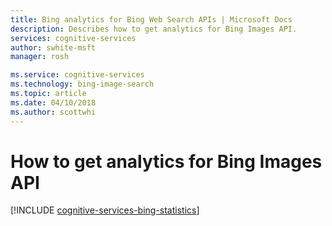 ```yaml
---
title: Bing analytics for Bing Web Search APIs | Microsoft Docs
description: Describes how to get analytics for Bing Images API. 
services: cognitive-services
author: swhite-msft
manager: rosh

ms.service: cognitive-services
ms.technology: bing-image-search
ms.topic: article
ms.date: 04/10/2018
ms.author: scottwhi
---
```


# How to get analytics for Bing Images API

[!INCLUDE [cognitive-services-bing-statistics](../../../includes/cognitive-services-bing-statistics.md)]